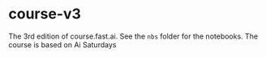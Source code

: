 # course-v3
The 3rd edition of course.fast.ai. See the `nbs` folder for the notebooks.
The course is based on Ai Saturdays
